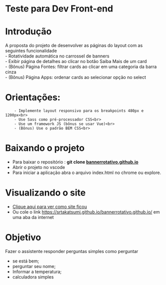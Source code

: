 # Teste para Dev Front-end

# Introdução

A proposta do projeto de desenvolver as páginas do layout com as seguintes funcionalidade<br>
        - Rotatividade automática no carrossel de banners<br>
        - Exibir página de detalhes ao clicar no botão Saiba Mais de um card<br>
        - (Bônus) Página Fontes: filtrar cards ao clicar em uma categoria da barra cinza<br>
        - (Bônus) Página Apps: ordenar cards ao selecionar opção no select<br>
        
# Orientações:
        - Implemente layout responsivo para os breakpoints 480px e 1200px<br>
        - Use Sass como pré-processador CSS<br>
        - Use um framework JS (bônus se usar Vue)<br>
        - (Bônus) Use o padrão BEM CSS<br>


# Baixando o projeto

- Para baixar o repositório : <b>git clone  <a href="https://github.com/srtakatsumi/bannerrotativo.github.io">bannerrotativo.github.io</a> </b> <br>
- Abrir o projeto no vscode <br>
- Para iniciar a aplicação abra o arquivo index.html no chrome ou explore.

# Visualizando o site

- <a href="https://srtakatsumi.github.io/bannerrotativo.github.io/"> Clique aqui para ver como site ficou</a>
- Ou cole o link <a href="https://srtakatsumi.github.io/bannerrotativo.github.io/">https://srtakatsumi.github.io/bannerrotativo.github.io/</a> em uma aba da internet

# Objetivo 
Fazer o assistente responder perguntas simples como perguntar <br>
- se está bem;<br>
- perguntar seu nome;<br>
- Informar a temperatura;<br>
- calculadora simples





